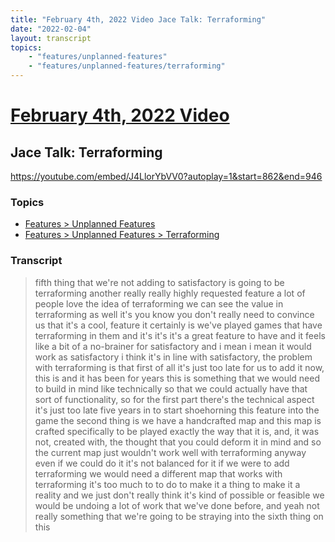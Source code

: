 ```yaml
---
title: "February 4th, 2022 Video Jace Talk: Terraforming"
date: "2022-02-04"
layout: transcript
topics:
    - "features/unplanned-features"
    - "features/unplanned-features/terraforming"
---
```

# [February 4th, 2022 Video](../2022-02-04.md)
## Jace Talk: Terraforming
https://youtube.com/embed/J4LlorYbVV0?autoplay=1&start=862&end=946

### Topics
* [Features > Unplanned Features](../topics/features/unplanned-features.md)
* [Features > Unplanned Features > Terraforming](../topics/features/unplanned-features/terraforming.md)

### Transcript

> fifth thing that we're not adding to satisfactory is going to be terraforming another really really highly requested feature a lot of people love the idea of terraforming we can see the value in terraforming as well it's you know you don't really need to convince us that it's a cool, feature it certainly is we've played games that have terraforming in them and it's it's it's a great feature to have and it feels like a bit of a no-brainer for satisfactory and i mean i mean it would work as satisfactory i think it's in line with satisfactory, the problem with terraforming is that first of all it's just too late for us to add it now, this is and it has been for years this is something that we would need to build in mind like technically so that we could actually have that sort of functionality, so for the first part there's the technical aspect it's just too late five years in to start shoehorning this feature into the game the second thing is we have a handcrafted map and this map is crafted specifically to be played exactly the way that it is, and, it was not, created with, the thought that you could deform it in mind and so the current map just wouldn't work well with terraforming anyway even if we could do it it's not balanced for it if we were to add terraforming we would need a different map that works with terraforming it's too much to to do to make it a thing to make it a reality and we just don't really think it's kind of possible or feasible we would be undoing a lot of work that we've done before, and yeah not really something that we're going to be straying into the sixth thing on this
